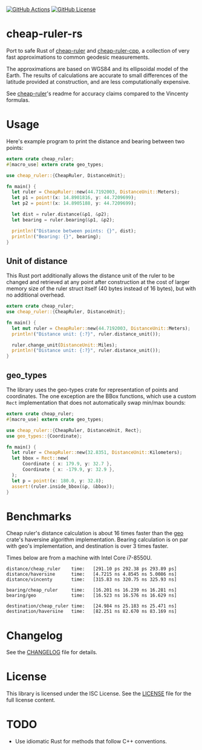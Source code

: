 [![GitHub Actions][actions badge]][actions]
[![GitHub License][license badge]][LICENSE]

# cheap-ruler-rs

Port to safe Rust of [cheap-ruler] and [cheap-ruler-cpp], a collection of very
fast approximations to common geodesic measurements.

The approximations are based on WGS84 and its ellipsoidal model of the Earth.
The results of calculations are accurate to small differences of the latitude
provided at construction, and are less computationally expensive.

See [cheap-ruler]'s readme for accuracy claims compared to the Vincenty
formulas.

# Usage

Here's example program to print the distance and bearing between two points:

```rust
extern crate cheap_ruler;
#[macro_use] extern crate geo_types;

use cheap_ruler::{CheapRuler, DistanceUnit};

fn main() {
  let ruler = CheapRuler::new(44.7192003, DistanceUnit::Meters);
  let p1 = point!(x: 14.8901816, y: 44.7209699);
  let p2 = point!(x: 14.8905188, y: 44.7209699);

  let dist = ruler.distance(&p1, &p2);
  let bearing = ruler.bearing(&p1, &p2);

  println!("Distance between points: {}", dist);
  println!("Bearing: {}", bearing);
}
```

## Unit of distance

This Rust port additionally allows the distance unit of the ruler to be changed
and retrieved at any point after construction at the cost of larger memory size
of the ruler struct itself (40 bytes instead of 16 bytes), but with no
additional overhead.

```rust
extern crate cheap_ruler;
use cheap_ruler::{CheapRuler, DistanceUnit};

fn main() {
  let mut ruler = CheapRuler::new(44.7192003, DistanceUnit::Meters);
  println!("Distance unit: {:?}", ruler.distance_unit());

  ruler.change_unit(DistanceUnit::Miles);
  println!("Distance unit: {:?}", ruler.distance_unit());
}
```

## geo_types

The library uses the geo-types crate for representation of points and
coordinates. The one exception are the BBox functions, which use a custom `Rect`
implementation that does not automatically swap min/max bounds:

```rust
extern crate cheap_ruler;
#[macro_use] extern crate geo_types;

use cheap_ruler::{CheapRuler, DistanceUnit, Rect};
use geo_types::{Coordinate};

fn main() {
  let ruler = CheapRuler::new(32.8351, DistanceUnit::Kilometers);
  let bbox = Rect::new(
      Coordinate { x: 179.9, y: 32.7 },
      Coordinate { x: -179.9, y: 32.9 },
  );
  let p = point!(x: 180.0, y: 32.8);
  assert!(ruler.inside_bbox(&p, &bbox));
}
```

# Benchmarks

Cheap ruler's distance calculation is about 16 times faster than the [geo]
crate's haversine algorithm implementation. Bearing calculation is on par with
geo's implementation, and destination is over 3 times faster.

Times below are from a machine with Intel Core i7-8550U.

```
distance/cheap_ruler    time:   [291.10 ps 292.38 ps 293.89 ps]
distance/haversine      time:   [4.7215 ns 4.8545 ns 5.0086 ns]
distance/vincenty       time:   [315.83 ns 320.75 ns 325.93 ns]

bearing/cheap_ruler     time:   [16.201 ns 16.239 ns 16.281 ns]
bearing/geo             time:   [16.523 ns 16.576 ns 16.629 ns]

destination/cheap_ruler time:   [24.984 ns 25.183 ns 25.471 ns]
destination/haversine   time:   [82.251 ns 82.670 ns 83.169 ns]
```

# Changelog

See the [CHANGELOG] file for details.

# License

This library is licensed under the ISC License. See the [LICENSE] file for the
full license content.

# TODO

* Use idiomatic Rust for methods that follow C++ conventions.

<!-- References -->
[cheap-ruler]: https://github.com/mapbox/cheap-ruler
[cheap-ruler-cpp]: https://github.com/mapbox/cheap-ruler-cpp
[geo]: https://github.com/georust/geo
[LICENSE]: LICENSE
[CHANGELOG]: CHANGELOG.md

<!-- Badges -->
[actions badge]: https://img.shields.io/github/workflow/status/vipera/cheap-ruler-rs/CI?style=flat-square
[actions]: https://github.com/vipera/cheap-ruler-rs/actions?query=workflow%3ACI
[license badge]: https://img.shields.io/github/license/vipera/cheap-ruler-rs?style=flat-square
